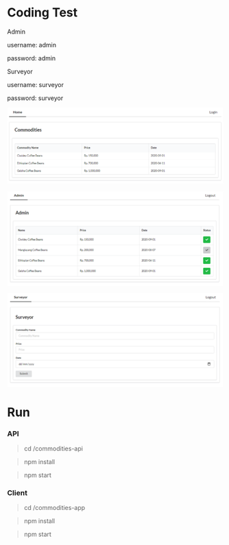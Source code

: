 # Coding Test

Admin

username: admin

password: admin


Surveyor

username: surveyor

password: surveyor


![commodities](https://github.com/caacuk/commodities/blob/master/screenshots/commodities.PNG?raw=true)

![admin](https://github.com/caacuk/commodities/blob/master/screenshots/admin.PNG?raw=true)

![surveyor](https://github.com/caacuk/commodities/blob/master/screenshots/surveyor.PNG?raw=true)

# Run

### API

> cd /commodities-api

> npm install

> npm start

### Client

> cd /commodities-app

> npm install

> npm start
